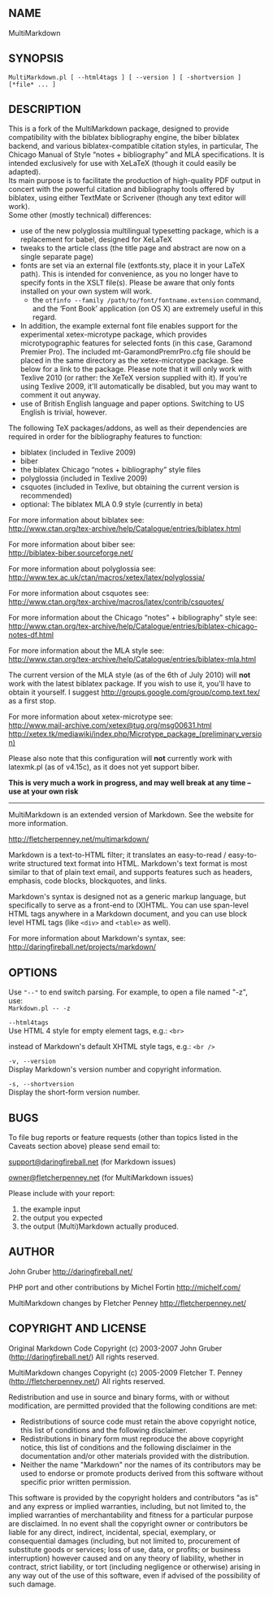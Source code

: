 ## NAME ##

MultiMarkdown

## SYNOPSIS ##
    
`MultiMarkdown.pl [ --html4tags ] [ --version ] [ -shortversion ] [*file* ... ]`  


## DESCRIPTION ##


This is a fork of the MultiMarkdown package, designed to provide compatibility
with the biblatex bibliography engine, the biber biblatex backend, and various
biblatex-compatible citation styles, in particular, The
Chicago Manual of Style “notes + bibliography” and MLA specifications.
It is intended exclusively for use with XeLaTeX (though it could easily be adapted).  
Its main purpose is to facilitate the production of high-quality PDF output in concert with the powerful citation and bibliography tools
offered by biblatex, using either TextMate or Scrivener (though any text editor will work).  
Some other (mostly technical) differences:  

* use of the new polyglossia multilingual typesetting package, which is a replacement for babel, designed for XeLaTeX
* tweaks to the article class (the title page and abstract are now on a single separate page)
* fonts are set via an external file (extfonts.sty, place it in your LaTeX path). This is intended for convenience, as you no longer have to specify fonts in the XSLT file(s). Please be aware that only fonts installed on your own system will work. 
	* the `otfinfo --family /path/to/font/fontname.extension` command, and the ‘Font Book’ application (on OS X) are extremely useful in this regard.
* 	In addition, the example external font file enables support for the experimental xetex-microtype package, which provides
	microtypographic features for selected fonts (in this case, Garamond Premier Pro). The included mt-GaramondPremrPro.cfg file
	should be placed in the same directory as the xetex-microtype package. See below for a link to the package. Please note that it will only work with Texlive 2010 (or rather: the XeTeX version supplied with it). If you're using Texlive 2009, it'll automatically be disabled, but you may want to comment it out anyway.
* use of British English language and paper options. Switching to US English is trivial, however.
	
The following TeX packages/addons, as well as their dependencies
are required in order for the bibliography features to function:
	
* biblatex (included in Texlive 2009)
* biber
* the biblatex Chicago “notes + bibliography” style files
* polyglossia (included in Texlive 2009)
* csquotes (included in Texlive, but obtaining the current version is recommended)
* optional: The biblatex MLA 0.9 style (currently in beta)
	
	
For more information about biblatex see:  
<http://www.ctan.org/tex-archive/help/Catalogue/entries/biblatex.html>  
	
For more information about biber see:  
<http://biblatex-biber.sourceforge.net/>  

For more information about polyglossia see:  
<http://www.tex.ac.uk/ctan/macros/xetex/latex/polyglossia/>	  

For more information about csquotes see:  
<http://www.ctan.org/tex-archive/macros/latex/contrib/csquotes/>  

For more information about the Chicago “notes” + bibliography" style see:  
<http://www.ctan.org/tex-archive/help/Catalogue/entries/biblatex-chicago-notes-df.html>  

For more information about the MLA style see:  
<http://www.ctan.org/tex-archive/help/Catalogue/entries/biblatex-mla.html>  

The current version of the MLA style (as of the 6th of July 2010) will **not** work with the latest biblatex package. If you wish to use it,
you'll have to obtain it yourself. I suggest <http://groups.google.com/group/comp.text.tex/> as a first stop.

For more information about xetex-microtype see:  
<http://www.mail-archive.com/xetex@tug.org/msg00631.html>  
<http://xetex.tk/mediawiki/index.php/Microtype_package_(preliminary_version)>  

Please also note that this configuration will **not** currently work with latexmk.pl (as of v4.15c), as it does not yet support biber.

**This is very much a work in progress, and may well break at any time – use at your own risk**  
  
---

	
MultiMarkdown is an extended version of Markdown. See the website for more information.  

<http://fletcherpenney.net/multimarkdown/>  

Markdown is a text-to-HTML filter; it translates an easy-to-read / easy-to-write structured text format into HTML. Markdown's text format is most similar to that of plain text email, and supports features such as headers, emphasis, code blocks, blockquotes, and links.  

Markdown's syntax is designed not as a generic markup language, but
specifically to serve as a front-end to (X)HTML. You can use span-level HTML tags anywhere in a Markdown document, and you can use block level HTML tags (like `<div>` and `<table>` as well).  

For more information about Markdown's syntax, see:  
<http://daringfireball.net/projects/markdown/>  

## OPTIONS ##

Use `"--"` to end switch parsing. For example, to open a file named "-z",  
use:  
`Markdown.pl -- -z`

`--html4tags`  
Use HTML 4 style for empty element tags, e.g.: `<br>`  

instead of Markdown's default XHTML style tags, e.g.: `<br />`  

`-v, --version`  
Display Markdown's version number and copyright information.

`-s, --shortversion`  
Display the short-form version number.  

## BUGS ##

To file bug reports or feature requests (other than topics listed in the Caveats section above) please send email to:  

support@daringfireball.net (for Markdown issues)  

owner@fletcherpenney.net (for MultiMarkdown issues)  

Please include with your report:  

1. the example input 
2. the output you expected 
3. the output (Multi)Markdown actually produced. 

## AUTHOR ##

John Gruber <http://daringfireball.net/>  

PHP port and other contributions by Michel Fortin <http://michelf.com/>  

MultiMarkdown changes by Fletcher Penney <http://fletcherpenney.net/>

## COPYRIGHT AND LICENSE ##

Original Markdown Code Copyright (c) 2003-2007 John Gruber (<http://daringfireball.net/>) All rights reserved.  

MultiMarkdown changes Copyright (c) 2005-2009 Fletcher T. Penney (<http://fletcherpenney.net/>) All rights reserved.  

Redistribution and use in source and binary forms, with or without
modification, are permitted provided that the following conditions are met:  

* Redistributions of source code must retain the above copyright notice, this list of conditions and the following disclaimer.
* Redistributions in binary form must reproduce the above copyright notice, this list of conditions and the following disclaimer in the documentation and/or other materials provided with the distribution.
* Neither the name "Markdown" nor the names of its contributors may be used to endorse or promote products derived from this software without specific prior written permission.

This software is provided by the copyright holders and contributors "as
is" and any express or implied warranties, including, but not limited
to, the implied warranties of merchantability and fitness for a
particular purpose are disclaimed. In no event shall the copyright owner
or contributors be liable for any direct, indirect, incidental, special,
exemplary, or consequential damages (including, but not limited to,
procurement of substitute goods or services; loss of use, data, or
profits; or business interruption) however caused and on any theory of
liability, whether in contract, strict liability, or tort (including
negligence or otherwise) arising in any way out of the use of this
software, even if advised of the possibility of such damage.

